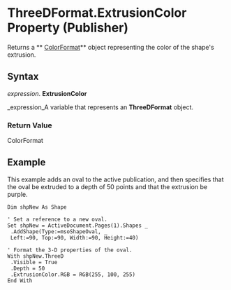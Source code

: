 
# ThreeDFormat.ExtrusionColor Property (Publisher)

Returns a  ** [ColorFormat](659069e1-e359-94d7-de06-a1d98378193b.md)** object representing the color of the shape's extrusion.


## Syntax

 _expression_. **ExtrusionColor**

 _expression_A variable that represents an  **ThreeDFormat** object.


### Return Value

ColorFormat


## Example

This example adds an oval to the active publication, and then specifies that the oval be extruded to a depth of 50 points and that the extrusion be purple.


```
Dim shpNew As Shape 
 
' Set a reference to a new oval. 
Set shpNew = ActiveDocument.Pages(1).Shapes _ 
 .AddShape(Type:=msoShapeOval, _ 
 Left:=90, Top:=90, Width:=90, Height:=40) 
 
' Format the 3-D properties of the oval. 
With shpNew.ThreeD 
 .Visible = True 
 .Depth = 50 
 .ExtrusionColor.RGB = RGB(255, 100, 255) 
End With 

```

